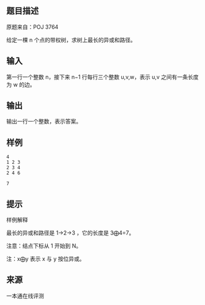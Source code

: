 ## 题目描述

原题来自：POJ 3764

给定一棵 n 个点的带权树，求树上最长的异或和路径。

## 输入

第一行一个整数 n，接下来 n−1 行每行三个整数 u,v,w，表示 u,v 之间有一条长度为 w 的边。

## 输出

输出一行一个整数，表示答案。

## 样例

```input1
4
1 2 3
2 3 4
2 4 6
```

```output1
7
```

## 提示

样例解释

最长的异或和路径是 1→2→3 ，它的长度是 3⨁4=7。

注意：结点下标从 1 开始到 N。

注：x⨁y 表示 x 与 y 按位异或。


 ## 来源

 一本通在线评测 